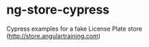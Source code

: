 # ng-store-cypress
Cypress examples for a fake License Plate store (http://store.angulartraining.com)
